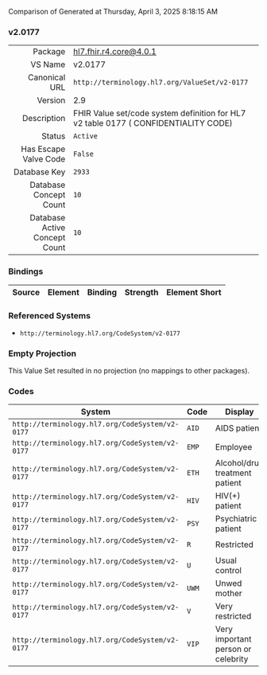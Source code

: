 Comparison of 
Generated at Thursday, April 3, 2025 8:18:15 AM

### v2.0177

|      |     |
| ---: | --- |
| Package | hl7.fhir.r4.core@4.0.1 |
| VS Name | v2.0177 |
| Canonical URL | `http://terminology.hl7.org/ValueSet/v2-0177` |
| Version | 2.9 |
| Description | FHIR Value set/code system definition for HL7 v2 table 0177 ( CONFIDENTIALITY CODE) |
| Status | `Active` |
| Has Escape Valve Code | `False` |
| Database Key | `2933` |
| Database Concept Count | `10` |
| Database Active Concept Count | `10` |
### Bindings

| Source | Element | Binding | Strength | Element Short |
| ------ | ------- | ------- | -------- | ------------- |

### Referenced Systems

* `http://terminology.hl7.org/CodeSystem/v2-0177`
### Empty Projection

This Value Set resulted in no projection (no mappings to other packages).

### Codes

| System | Code | Display |
| ------ | ---- | ------- |
| `http://terminology.hl7.org/CodeSystem/v2-0177` | `AID` | AIDS patient |
| `http://terminology.hl7.org/CodeSystem/v2-0177` | `EMP` | Employee |
| `http://terminology.hl7.org/CodeSystem/v2-0177` | `ETH` | Alcohol/drug treatment patient |
| `http://terminology.hl7.org/CodeSystem/v2-0177` | `HIV` | HIV(+) patient |
| `http://terminology.hl7.org/CodeSystem/v2-0177` | `PSY` | Psychiatric patient |
| `http://terminology.hl7.org/CodeSystem/v2-0177` | `R` | Restricted |
| `http://terminology.hl7.org/CodeSystem/v2-0177` | `U` | Usual control |
| `http://terminology.hl7.org/CodeSystem/v2-0177` | `UWM` | Unwed mother |
| `http://terminology.hl7.org/CodeSystem/v2-0177` | `V` | Very restricted |
| `http://terminology.hl7.org/CodeSystem/v2-0177` | `VIP` | Very important person or celebrity |
